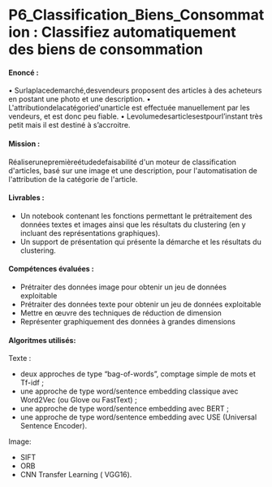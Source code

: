 # P6_Classification_Biens_Consommation : Classifiez automatiquement des biens de consommation

#### Enoncé : 
• Surlaplacedemarché,desvendeurs proposent des articles à des acheteurs en postant une photo et une description.
• L'attributiondelacatégoried'unarticle est effectuée manuellement par les vendeurs, et est donc peu fiable.
• Levolumedesarticlesestpourl’instant très petit mais il est destiné à s’accroitre.

#### Mission : 

Réaliserunepremièreétudedefaisabilité d'un moteur de classification d'articles,
basé sur une image et une description, pour l'automatisation de l'attribution de la catégorie de l'article.

#### Livrables :

- Un notebook contenant les fonctions permettant le prétraitement des données textes et images ainsi que les résultats du clustering (en y incluant des représentations graphiques).
- Un support de présentation qui présente la démarche et les résultats du clustering.

#### Compétences évaluées : 

- Prétraiter des données image pour obtenir un jeu de données exploitable
- Prétraiter des données texte pour obtenir un jeu de données exploitable
- Mettre en œuvre des techniques de réduction de dimension
- Représenter graphiquement des données à grandes dimensions

#### Algoritmes utilisés:

Texte :

- deux approches de type “bag-of-words”, comptage simple de mots et Tf-idf ;
- une approche de type word/sentence embedding classique avec Word2Vec (ou Glove ou FastText) ;
- une approche de type word/sentence embedding avec BERT ;
- une approche de type word/sentence embedding avec USE (Universal Sentence Encoder). 

Image:

-  SIFT 
- ORB
- CNN Transfer Learning ( VGG16).
